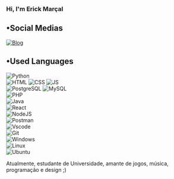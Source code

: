 ### Hi, I'm Erick Marçal 


## •Social Medias
[![Blog](https://img.shields.io/badge/Instagram-E4405F?style=for-the-badge&logo=instagram&logoColor=white)](https://www.instagram.com/erickzz_mc/)


## •Used Languages
![Python](https://img.shields.io/badge/Python-14354C?style=for-the-badge&logo=python&logoColor=white) <br/>
![HTML](https://img.shields.io/badge/HTML5-E34F26?style=for-the-badge&logo=html5&logoColor=white) 
![CSS](https://img.shields.io/badge/CSS3-1572B6?style=for-the-badge&logo=css3&logoColor=white)
![JS](https://img.shields.io/badge/JavaScript-F7DF1E?style=for-the-badge&logo=javascript&logoColor=black) <br/>
![PostgreSQL](https://img.shields.io/badge/PostgreSQL-000?style=for-the-badge&logo=postgresql)
![MySQL](https://img.shields.io/badge/MySQL-00000F?style=for-the-badge&logo=mysql&logoColor=white) <br/>
![PHP](https://img.shields.io/badge/PHP-777BB4?style=for-the-badge&logo=php&logoColor=white) <br/>
![Java](https://img.shields.io/badge/java-%23ED8B00.svg?style=for-the-badge&logo=openjdk&logoColor=white) <br/>
![React](https://img.shields.io/badge/React-20232A?style=for-the-badge&logo=react&logoColor=61DAFB) <br/>
![NodeJS](https://img.shields.io/badge/node.js-6DA55F?style=for-the-badge&logo=node.js&logoColor=white) <br/>
![Postman](https://img.shields.io/badge/Postman-FF6C37.svg?style=for-the-badge&logo=Postman&logoColor=white) <br/>
![Vscode](https://img.shields.io/badge/Vscode-007ACC?style=for-the-badge&logo=visual-studio-code&logoColor=white) <br/>
![Git](https://img.shields.io/badge/GIT-E44C30?style=for-the-badge&logo=git&logoColor=white) <br/>
![Windows](https://img.shields.io/badge/Windows-000?style=for-the-badge&logo=windows&logoColor=2CA5E0) <br/>
![Linux](https://img.shields.io/badge/Linux-000?style=for-the-badge&logo=linux&logoColor=FCC624) <br/>
![Ubuntu](https://img.shields.io/badge/Ubuntu-35495E?style=for-the-badge&logo=ubuntu&logoColor=2CA5E0) <br/>


Atualmente, estudante de Universidade, amante de jogos, música, programação e design  ;) 
